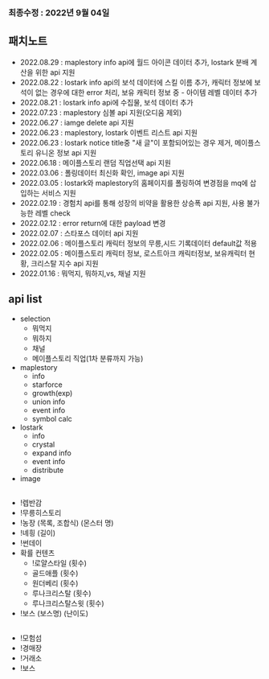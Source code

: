 ### 최종수정 : 2022년 9월 04일

## 패치노트
- 2022.08.29 : maplestory info api에 월드 아이콘 데이터 추가, lostark 분배 계산을 위한 api 지원
- 2022.08.22 : lostark info api의 보석 데이터에 스킬 이름 추가, 캐릭터 정보에 보석이 없는 경우에 대한 error 처리, 보유 캐릭터 정보 중 - 아이템 레벨 데이터 추가
- 2022.08.21 : lostark info api에 수집물, 보석 데이터 추가
- 2022.07.23 : maplestory 심볼 api 지원(오디움 제외)
- 2022.06.27 : iamge delete api 지원
- 2022.06.23 : maplestory, lostark 이벤트 리스트 api 지원
- 2022.06.23 : lostark notice title중 "새 글"이 포함되어있는 경우 제거, 메이플스토리 유니온 정보 api 지원
- 2022.06.18 : 메이플스토리 랜덤 직업선택 api 지원
- 2022.03.06 : 폴링데이터 최신화 확인, image api 지원
- 2022.03.05 : lostark와 maplestory의 홈페이지를 폴링하여 변경점을 mq에 삽입하는 서비스 지원
- 2022.02.19 : 경험치 api를 통해 성장의 비약을 활용한 상승폭 api 지원, 사용 불가능한 레벨 check
- 2022.02.12 : error return에 대한 payload 변경
- 2022.02.07 : 스타포스 데이터 api 지원
- 2022.02.06 : 메이플스토리 캐릭터 정보의 무릉,시드 기록데이터 default값 적용
- 2022.02.05 : 메이플스토리 캐릭터 정보, 로스트아크 캐릭터정보, 보유캐릭터 현황, 크리스탈 지수 api 지원
- 2022.01.16 : 뭐먹지, 뭐하지,vs, 채널 지원

## api list
- selection
  - 뭐먹지
  - 뭐하지
  - 채널
  - 메이플스토리 직업(1차 분류까지 가능)
- maplestory
  - info
  - starforce
  - growth(exp)
  - union info
  - event info
  - symbol calc
- lostark
  - info
  - crystal
  - expand info
  - event info
  - distribute
- image

##
- !렙반감
- !무릉히스토리
- !농장 (목록, 조합식) (몬스터 명)
- !녜힁 (길이)
- !썬데이
- 확률 컨텐츠
  - !로얄스타일 (횟수)
  - 골드애플 (횟수)
  - 원더베리 (횟수)
  - 루나크리스탈 (횟수)
  - 루나크리스탈스윗 (횟수)
- !보스 (보스명) (난이도)

##
- !모험섬
- !경매장
- !거래소
- !보스
